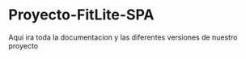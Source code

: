 # Proyecto-FitLite-SPA
Aqui ira toda la documentacion y las diferentes versiones de nuestro proyecto
